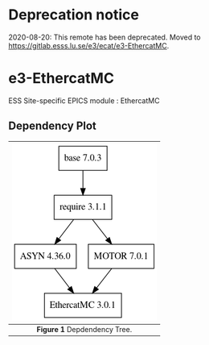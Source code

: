 # Deprecation notice

2020-08-20: This remote has been deprecated. Moved to https://gitlab.esss.lu.se/e3/ecat/e3-EthercatMC.


e3-EthercatMC  
======
ESS Site-specific EPICS module : EthercatMC


## Dependency Plot

|![EthercatMC dep](docs/EthercatMC.png)|
| :---: |
|**Figure 1** Depdendency Tree. |
